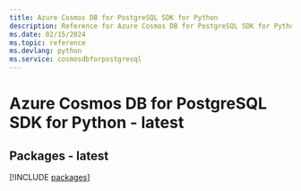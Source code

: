 ```yaml
---
title: Azure Cosmos DB for PostgreSQL SDK for Python
description: Reference for Azure Cosmos DB for PostgreSQL SDK for Python
ms.date: 02/15/2024
ms.topic: reference
ms.devlang: python
ms.service: cosmosdbforpostgresql
---
```

# Azure Cosmos DB for PostgreSQL SDK for Python - latest
## Packages - latest
[!INCLUDE [packages](cosmos-db-for-postgresql-index.md)]